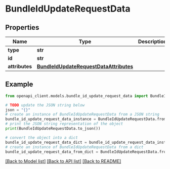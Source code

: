 # BundleIdUpdateRequestData


## Properties

Name | Type | Description | Notes
------------ | ------------- | ------------- | -------------
**type** | **str** |  | 
**id** | **str** |  | 
**attributes** | [**BundleIdUpdateRequestDataAttributes**](BundleIdUpdateRequestDataAttributes.md) |  | [optional] 

## Example

```python
from openapi_client.models.bundle_id_update_request_data import BundleIdUpdateRequestData

# TODO update the JSON string below
json = "{}"
# create an instance of BundleIdUpdateRequestData from a JSON string
bundle_id_update_request_data_instance = BundleIdUpdateRequestData.from_json(json)
# print the JSON string representation of the object
print(BundleIdUpdateRequestData.to_json())

# convert the object into a dict
bundle_id_update_request_data_dict = bundle_id_update_request_data_instance.to_dict()
# create an instance of BundleIdUpdateRequestData from a dict
bundle_id_update_request_data_from_dict = BundleIdUpdateRequestData.from_dict(bundle_id_update_request_data_dict)
```
[[Back to Model list]](../README.md#documentation-for-models) [[Back to API list]](../README.md#documentation-for-api-endpoints) [[Back to README]](../README.md)



